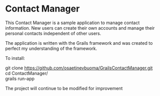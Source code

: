 Contact Manager
=============================================================================

This Contact Manager is a sample application to manage contact information. New users can create their own accounts and manage their personal contacts independent of other users.

The application is written with the Grails framework and was created to perfect my understanding of the framework.

To install:

git clone https://github.com/osaetinevbuoma/GrailsContactManager.git <br />
cd ContactManager/ <br />
grails run-app

The project will continue to be modified for improvement
